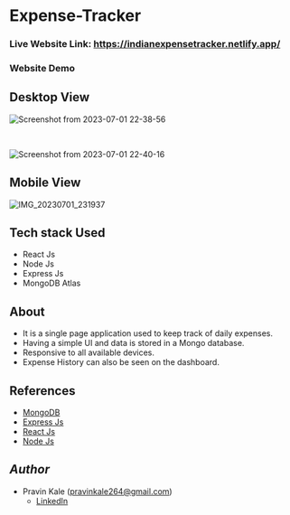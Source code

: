 # Expense-Tracker

### Live Website Link: https://indianexpensetracker.netlify.app/

### Website Demo
## Desktop View
<div>
  
![Screenshot from 2023-07-01 22-38-56](https://github.com/Pravinkale264/Expense-Tracker/assets/91412104/9e367fe7-f328-4ab1-a2fa-78998db0e93b)

<br>

![Screenshot from 2023-07-01 22-40-16](https://github.com/Pravinkale264/Expense-Tracker/assets/91412104/ab97bc40-f790-4585-b96b-73d79667b432)

</div>

## Mobile View
<div>

![IMG_20230701_231937](https://github.com/Pravinkale264/Expense-Tracker/assets/91412104/ee5b7f64-96d6-4eee-897b-9fd6f60f1e0c)

</div>

## Tech stack Used

- React Js
- Node Js
- Express Js
- MongoDB Atlas

## About

* It is a single page application used to keep track of daily expenses.
* Having a simple UI and data is stored in a Mongo database.
* Responsive to all available devices.
* Expense History can also be seen on the dashboard.

## References

* [MongoDB](https://www.mongodb.com/atlas/database)
* [Express Js](https://expressjs.com/)
* [React Js](https://reactjs.org/docs/getting-started.html)
* [Node Js](https://nodejs.org/en/docs)

## *Author*

* Pravin Kale (pravinkale264@gmail.com)
  - [LinkedIn](https://www.linkedin.com/in/pravin-kale-b07a901ba/)



